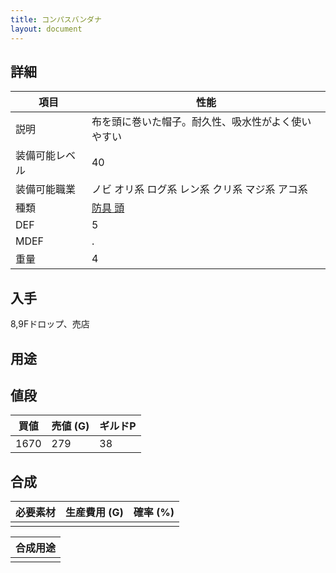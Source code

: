 ```yaml
---
title: コンパスバンダナ
layout: document
---
```

## 詳細


|項目|性能|
|---|---|
|説明|布を頭に巻いた帽子。耐久性、吸水性がよく使いやすい|
|装備可能レベル|40|
|装備可能職業|ノビ オリ系 ログ系 レン系 クリ系 マジ系 アコ系|
|種類|[防具 頭](防具(頭))|
|DEF|5|
|MDEF|.|
|重量|4|

## 入手

8,9Fドロップ、売店

## 用途


## 値段


|買値|売値 (G)|ギルドP|
|---|---|---|
|1670|279|38|

## 合成


|必要素材|生産費用 (G)|確率 (%)|
|---|---|---|
||||


|合成用途|
|---|
||